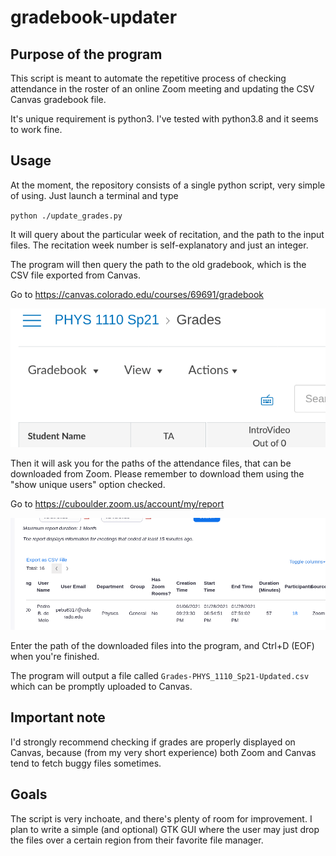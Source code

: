 # gradebook-updater
## Purpose of the program 

This script is meant to automate the repetitive process
of checking attendance in the roster of an online Zoom
meeting and updating the CSV Canvas gradebook file.

It's unique requirement is python3. I've tested with
python3.8 and it seems to work fine.

## Usage

At the moment, the repository consists of a single python
script, very simple of using. Just launch a terminal and
type

`python ./update_grades.py`

It will query about the particular week of recitation, and
the path to the input files. The recitation week number is
self-explanatory and just an integer.

The program will then query the path to the old gradebook,
which is the CSV file exported from Canvas.

Go to https://canvas.colorado.edu/courses/69691/gradebook

![](example_media/export_gradebook.gif)

Then it will ask you for the paths of the attendance files,
that can be downloaded from Zoom. Please remember to download
them using the "show unique users" option checked.

Go to https://cuboulder.zoom.us/account/my/report

![](example_media/export_roster.gif)

Enter the path of the downloaded files into the program, and
Ctrl+D (EOF) when you're finished.

The program will output a file called
`Grades-PHYS_1110_Sp21-Updated.csv`
which can be promptly uploaded to Canvas.

## Important note

I'd strongly recommend checking if grades are properly
displayed on Canvas, because (from my very short experience)
both Zoom and Canvas tend to fetch buggy files sometimes.

## Goals

The script is very inchoate, and there's plenty of room for
improvement. I plan to write a simple (and optional) GTK GUI
where the user may just drop the files over a certain region
from their favorite file manager.
